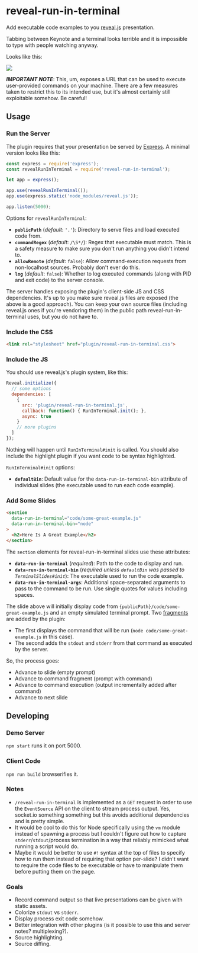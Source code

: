 # reveal-run-in-terminal

Add executable code examples to you [reveal.js](https://github.com/hakimel/reveal.js/#revealjs) presentation.

Tabbing between Keynote and a terminal looks terrible and it is impossible to type with people watching anyway.

Looks like this:

![](https://github.com/dluxemburg/reveal-run-in-terminal/blob/master/demo.gif?raw=true&v=2)

_**IMPORTANT NOTE**_: This, um, exposes a URL that can be used to execute user-provided commands on your machine. There are a few measures taken to restrict this to its intended use, but it's almost certainly still exploitable somehow. Be careful!

## Usage

### Run the Server

The plugin requires that your presentation be served by [Express](https://expressjs.com/). A minimal version looks like this:

```javascript
const express = require('express');
const revealRunInTerminal = require('reveal-run-in-terminal');

let app = express();

app.use(revealRunInTerminal());
app.use(express.static('node_modules/reveal.js'));

app.listen(5000);
```

Options for `revealRunInTerminal`:

- **`publicPath`** (_default_: `'.'`): Directory to serve files and load executed code from.
- **`commandRegex`** (_default_: `/\S*/`): Regex that executable must match. This is a safety measure to make sure you don't run anything you didn't intend to.
- **`allowRemote`** (_default_: `false`): Allow command-execution requests from non-localhost sources. Probably don't ever do this.
- **`log`** (_default_: `false`): Whether to log executed commands (along with PID and exit code) to the server console.

The server handles exposing the plugin's client-side JS and CSS dependencies. It's up to you make sure reveal.js files are exposed (the above is a good approach). You can keep your own source files (including reveal.js ones if you're vendoring them) in the public path reveal-run-in-terminal uses, but you do not have to.

### Include the CSS

```html
<link rel="stylesheet" href="plugin/reveal-run-in-terminal.css">
```

### Include the JS

You should use reveal.js's plugin system, like this:

```javascript
Reveal.initialize({
  // some options
  dependencies: [
    {
      src: 'plugin/reveal-run-in-terminal.js',
      callback: function() { RunInTerminal.init(); },
      async: true
    }
    // more plugins
  ]
});
```

Nothing will happen until `RunInTerminal#init` is called. You should also include the highlight plugin if you want code to be syntax highlighted.

`RunInTerminal#init` options:

- **`defaultBin`**: Default value for the `data-run-in-terminal-bin` attribute of individual slides (the executable used to run each code example).

### Add Some Slides

```html
<section
  data-run-in-terminal="code/some-great-example.js"
  data-run-in-terminal-bin="node"
>
  <h2>Here Is A Great Example</h2>
</section>
```

The `section` elements for reveal-run-in-terminal slides use these attributes:

- **`data-run-in-terminal`** (_required_): Path to the code to display and run.
- **`data-run-in-terminal-bin`** (_required unless `defaultBin` was passed to `TerminalSlides#init`_): The executable used to run the code example.
- **`data-run-in-terminal-args`**: Additional space-separated arguments to pass to the command to be run. Use single quotes for values including spaces.

The slide above will initially display code from `{publicPath}/code/some-great-example.js` and an empty simulated terminal prompt. Two [fragments](https://github.com/hakimel/reveal.js/#fragments) are added by the plugin:

- The first displays the command that will be run (`node code/some-great-example.js` in this case).
- The second adds the `stdout` and `stderr` from that command as executed by the server.

So, the process goes:

- Advance to slide (empty prompt)
- Advance to command fragment (prompt with command)
- Advance to command execution (output incrementally added after command)
- Advance to next silde

## Developing

### Demo Server

`npm start` runs it on port 5000.

### Client Code

`npm run build` browserifies it.

### Notes

- `/reveal-run-in-terminal` is implemented as a `GET` request in order to use the `EventSource` API on the client to stream process output. Yes, socket.io something something but this avoids additional dependencies and is pretty simple.
- It would be cool to do this for Node specifically using the `vm` module instead of spawning a process but I couldn't figure out how to capture `stderr`/`stdout`/process termination in a way that reliably mimicked what running a script would do.
- Maybe it would be better to use `#!` syntax at the top of files to specify how to run them instead of requiring that option per-slide? I didn't want to require the code files to be executable or have to manipulate them before putting them on the page.

### Goals

- Record command output so that live presentations can be given with static assets.
- Colorize `stdout` vs `stderr`.
- Display process exit code somehow.
- Better integration with other plugins (is it possible to use this and server notes? multiplexing?).
- Source highlighting.
- Source diffing.

